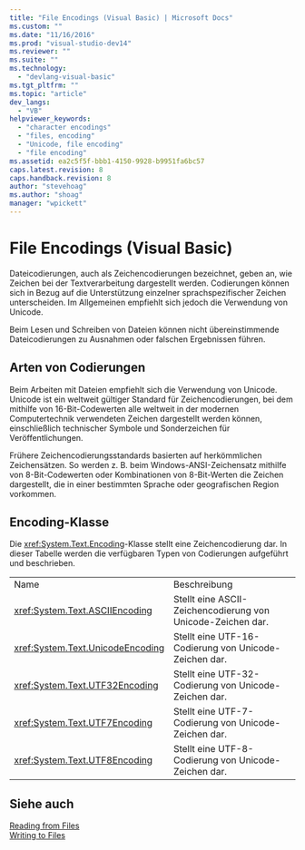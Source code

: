 ```yaml
---
title: "File Encodings (Visual Basic) | Microsoft Docs"
ms.custom: ""
ms.date: "11/16/2016"
ms.prod: "visual-studio-dev14"
ms.reviewer: ""
ms.suite: ""
ms.technology: 
  - "devlang-visual-basic"
ms.tgt_pltfrm: ""
ms.topic: "article"
dev_langs: 
  - "VB"
helpviewer_keywords: 
  - "character encodings"
  - "files, encoding"
  - "Unicode, file encoding"
  - "file encoding"
ms.assetid: ea2c5f5f-bbb1-4150-9928-b9951fa6bc57
caps.latest.revision: 8
caps.handback.revision: 8
author: "stevehoag"
ms.author: "shoag"
manager: "wpickett"
---
```

# File Encodings (Visual Basic)
Dateicodierungen, auch als Zeichencodierungen bezeichnet, geben an, wie Zeichen bei der Textverarbeitung dargestellt werden.  Codierungen können sich in Bezug auf die Unterstützung einzelner sprachspezifischer Zeichen unterscheiden. Im Allgemeinen empfiehlt sich jedoch die Verwendung von Unicode.  
  
 Beim Lesen und Schreiben von Dateien können nicht übereinstimmende Dateicodierungen zu Ausnahmen oder falschen Ergebnissen führen.  
  
## Arten von Codierungen  
 Beim Arbeiten mit Dateien empfiehlt sich die Verwendung von Unicode.  Unicode ist ein weltweit gültiger Standard für Zeichencodierungen, bei dem mithilfe von 16\-Bit\-Codewerten alle weltweit in der modernen Computertechnik verwendeten Zeichen dargestellt werden können, einschließlich technischer Symbole und Sonderzeichen für Veröffentlichungen.  
  
 Frühere Zeichencodierungsstandards basierten auf herkömmlichen Zeichensätzen. So werden z. B. beim Windows\-ANSI\-Zeichensatz mithilfe von 8\-Bit\-Codewerten oder Kombinationen von 8\-Bit\-Werten die Zeichen dargestellt, die in einer bestimmten Sprache oder geografischen Region vorkommen.  
  
## Encoding\-Klasse  
 Die <xref:System.Text.Encoding>\-Klasse stellt eine Zeichencodierung dar.  In dieser Tabelle werden die verfügbaren Typen von Codierungen aufgeführt und beschrieben.  
  
|||  
|-|-|  
|Name|Beschreibung|  
|<xref:System.Text.ASCIIEncoding>|Stellt eine ASCII\-Zeichencodierung von Unicode\-Zeichen dar.|  
|<xref:System.Text.UnicodeEncoding>|Stellt eine UTF\-16\-Codierung von Unicode\-Zeichen dar.|  
|<xref:System.Text.UTF32Encoding>|Stellt eine UTF\-32\-Codierung von Unicode\-Zeichen dar.|  
|<xref:System.Text.UTF7Encoding>|Stellt eine UTF\-7\-Codierung von Unicode\-Zeichen dar.|  
|<xref:System.Text.UTF8Encoding>|Stellt eine UTF\-8\-Codierung von Unicode\-Zeichen dar.|  
  
## Siehe auch  
 [Reading from Files](../../../../visual-basic/developing-apps/programming/drives-directories-files/reading-from-files.md)   
 [Writing to Files](../../../../visual-basic/developing-apps/programming/drives-directories-files/writing-to-files.md)